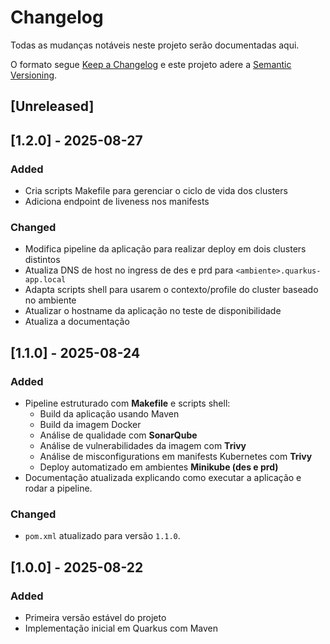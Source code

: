 # Changelog

Todas as mudanças notáveis neste projeto serão documentadas aqui.

O formato segue [Keep a Changelog](https://keepachangelog.com/pt-BR/1.0.0/)
e este projeto adere a [Semantic Versioning](https://semver.org/lang/pt-BR/).

## [Unreleased]

## [1.2.0] - 2025-08-27

### Added

- Cria scripts Makefile para gerenciar o ciclo de vida dos clusters
- Adiciona endpoint de liveness nos manifests

### Changed

- Modifica pipeline da aplicação para realizar deploy em dois clusters distintos
- Atualiza DNS de host no ingress de des e prd para `<ambiente>.quarkus-app.local`
- Adapta scripts shell para usarem o contexto/profile do cluster baseado no ambiente
- Atualizar o hostname da aplicação no teste de disponibilidade
- Atualiza a documentação

## [1.1.0] - 2025-08-24

### Added

- Pipeline estruturado com **Makefile** e scripts shell:
  - Build da aplicação usando Maven
  - Build da imagem Docker
  - Análise de qualidade com **SonarQube**
  - Análise de vulnerabilidades da imagem com **Trivy**
  - Análise de misconfigurations em manifests Kubernetes com **Trivy**
  - Deploy automatizado em ambientes **Minikube (des e prd)**
- Documentação atualizada explicando como executar a aplicação e rodar a pipeline.

### Changed

- `pom.xml` atualizado para versão `1.1.0`.

## [1.0.0] - 2025-08-22

### Added

- Primeira versão estável do projeto
- Implementação inicial em Quarkus com Maven
